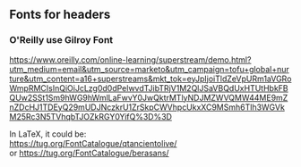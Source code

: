 ## Fonts for headers
### O'Reilly use Gilroy Font  
<https://www.oreilly.com/online-learning/superstream/demo.html?utm_medium=email&utm_source=marketo&utm_campaign=tofu+global+nurture&utm_content=a16+superstreams&mkt_tok=eyJpIjoiTldZeVpURm1aVGRoWmpRMCIsInQiOiJcLzg0d0dPelwvdTJibTRjV1M2QlJSaVBQdUxHTUtHbkFBQUw2SSt1Sm9hWG9hWmlLaFwvY0JwQktrMTlyNDJMZWVQMW44ME9mZnZDcHJ1TDEyQ29mUDJNczkrU1ZrSkpCWVhpcUkxXC9MSmh6Tlh3WGVkM25Rc3N5TVhqbTJOZkRGY0YifQ%3D%3D>

In LaTeX, it could be:  
<https://tug.org/FontCatalogue/qtancientolive/>  
or <https://tug.org/FontCatalogue/berasans/> 

